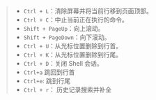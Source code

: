> - `Ctrl + L`：清除屏幕并将当前行移到页面顶部。
> - `Ctrl + C`：中止当前正在执行的命令。
> - `Shift + PageUp`：向上滚动。
> - `Shift + PageDown`：向下滚动。
> - `Ctrl + U`：从光标位置删除到行首。
> - `Ctrl + K`：从光标位置删除到行尾。
> - `Ctrl + D`：关闭 Shell 会话。
> - `Ctrl+a` 跳回到行首
> - `Ctrl+e`:  跳到行尾
> - `Ctrl + r`： 历史记录搜索并补全

